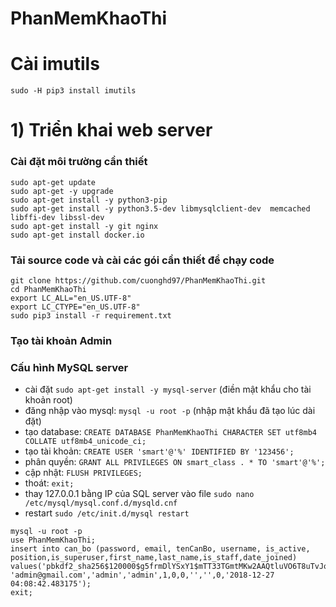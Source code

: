 # PhanMemKhaoThi

# Cài imutils
`sudo -H pip3 install imutils`  
# 1) Triển khai web server
### Cài đặt môi trường cần thiết 
```
sudo apt-get update
sudo apt-get -y upgrade
sudo apt-get install -y python3-pip 
sudo apt-get install -y python3.5-dev libmysqlclient-dev  memcached libffi-dev libssl-dev
sudo apt-get install -y git nginx
sudo apt-get install docker.io
```
### Tải source code và cài các gói cần thiết để chạy code 
```
git clone https://github.com/cuonghd97/PhanMemKhaoThi.git
cd PhanMemKhaoThi
export LC_ALL="en_US.UTF-8"
export LC_CTYPE="en_US.UTF-8"
sudo pip3 install -r requirement.txt
```
### Tạo tài khoản Admin
### Cấu hình MySQL server
- cài đặt `sudo apt-get install -y mysql-server` (điền mật khẩu cho tài khoản root)
- đăng nhập vào mysql: `mysql -u root -p` (nhập mật khẩu đã tạo lúc dài đặt)
- tạo database: `CREATE DATABASE PhanMemKhaoThi CHARACTER SET utf8mb4 COLLATE utf8mb4_unicode_ci;`
- tạo tài khoản: `CREATE USER 'smart'@'%' IDENTIFIED BY '123456';`
- phân quyền: `GRANT ALL PRIVILEGES ON smart_class . * TO 'smart'@'%';`
- cập nhật: `FLUSH PRIVILEGES;`
- thoát: `exit;`
- thay 127.0.0.1 bằng IP của SQL server vào file `sudo nano /etc/mysql/mysql.conf.d/mysqld.cnf`
- restart `sudo /etc/init.d/mysql restart`
```
mysql -u root -p
use PhanMemKhaoThi;
insert into can_bo (password, email, tenCanBo, username, is_active, position,is_superuser,first_name,last_name,is_staff,date_joined) values('pbkdf2_sha256$120000$g5frmDlYSxY1$mTT33TGmtMKw2AAQtluVO6T8uTvJowv7SCy2OZZZQ4Q=', 'admin@gmail.com','admin','admin',1,0,0,'','',0,'2018-12-27 04:08:42.483175');
exit;
```
